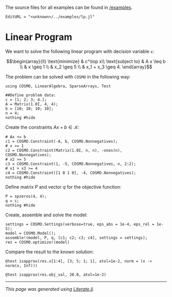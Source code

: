 The source files for all examples can be found in [/examples](https://github.com/oxfordcontrol/COSMO.jl/tree/master/examples/).
```@meta
EditURL = "<unknown>/../examples/lp.jl"
```

# Linear Program

We want to solve the following linear program with decision variable `x`:
```math
\begin{array}{ll} \text{minimize} &  c^\top x\\
\text{subject to} &  A x \leq b \\
                  &  x \geq 1 \\
                  &  x_2 \geq 5 \\
                  &  x_1 + x_3 \geq 4.
\end{array}
```
The problem can be solved with `COSMO` in the following way:

```@example lp
using COSMO, LinearAlgebra, SparseArrays, Test
```

```@example lp
##Define problem data:
c = [1; 2; 3; 4.];
A = Matrix(1.0I, 4, 4);
b = [10; 10; 10; 10];
n = 4;
nothing #hide
```

Create the constraints $Ax + b \in \mathcal{K}$:

```@example lp
# Ax <= b
c1 = COSMO.Constraint(-A, b, COSMO.Nonnegatives);
# x >= 1
c2 = COSMO.Constraint(Matrix(1.0I, n, n), -ones(n), COSMO.Nonnegatives);
# x2 >= 5
c3 = COSMO.Constraint(1, -5, COSMO.Nonnegatives, n, 2:2);
# x1 + x3 >= 4
c4 = COSMO.Constraint([1 0 1 0], -4, COSMO.Nonnegatives);
nothing #hide
```

Define matrix $P$ and vector $q$ for the objective function:

```@example lp
P = spzeros(4, 4);
q = c;
nothing #hide
```

Create, assemble and solve the model:

```@example lp
settings = COSMO.Settings(verbose=true, eps_abs = 1e-4, eps_rel = 1e-5);
model = COSMO.Model();
assemble!(model, P, q, [c1; c2; c3; c4], settings = settings);
res = COSMO.optimize!(model)
```

Compare the result to the known solution:

```@example lp
@test isapprox(res.x[1:4], [3; 5; 1; 1], atol=1e-2, norm = (x -> norm(x, Inf)))
```

```@example lp
@test isapprox(res.obj_val, 20.0, atol=1e-2)
```

---

*This page was generated using [Literate.jl](https://github.com/fredrikekre/Literate.jl).*


